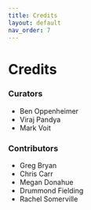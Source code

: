 ```yaml
---
title: Credits
layout: default
nav_order: 7
---
```


# Credits

### Curators

* Ben Oppenheimer
* Viraj Pandya
* Mark Voit

### Contributors

* Greg Bryan
* Chris Carr
* Megan Donahue
* Drummond Fielding
* Rachel Somerville
